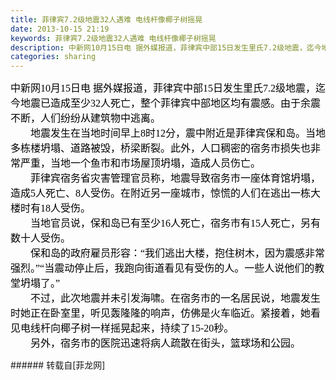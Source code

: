 ```yaml
---
title: 菲律宾7.2级地震32人遇难 电线杆像椰子树摇晃
date: 2013-10-15 21:19
keywords: 菲律宾7.2级地震32人遇难 电线杆像椰子树摇晃
description: 中新网10月15日电 据外媒报道，菲律宾中部15日发生里氏7.2级地震，迄今地震已造成至少32人死亡，整个菲律宾中部地区均有震感。由于余震不断，人们纷纷从建筑物中逃离。　　地震发生在当地时间早上8时12分，震中附近是菲律宾保和岛。当地多栋楼坍塌、道路被毁，桥梁断裂。此外，人口稠密的宿务市损失也非常严重，当地一个鱼市和市场屋顶坍塌，造成人员伤亡。　　菲律宾宿务省灾害管理官员称，地震导致宿务市一座体育馆坍塌，造成5人死亡、8人受伤。在附近另一座城市，惊慌的人们在逃出一栋大楼时有18人受伤。　　当地官员说，保和岛已有至少16人死亡，宿务市有15人死亡，另有数十人受伤。　　保和岛的政府雇员形容：“我们逃出大楼，抱住树木，因为震感非常强烈。”“当震动停止后，我跑向街道看见有受伤的人。一些人说他们的教堂坍塌了。”　　不过，此次地震并未引发海啸。在宿务市的一名居民说，地震发生时她正在卧室里，听见轰隆隆的响声，仿佛是火车临近。紧接着，她看见电线杆向椰子树一样摇晃起来，持续了15-20秒。　　另外，宿务市的医院迅速将病人疏散在街头，篮球场和公园。
categories: sharing
---
```

<td class="t_f" id="postmessage_64683">

<font face="宋体"><font size="3"><font color="#000">中新网10月15日电 据外媒报道，菲律宾中部15日发生里氏7.2级地震，迄今地震已造成至少32人死亡，整个菲律宾中部地区均有震感。由于余震不断，人们纷纷从建筑物中逃离。</font><br/>
<font color="#000">　　地震发生在当地时间早上8时12分，震中附近是菲律宾保和岛。当地多栋楼坍塌、道路被毁，桥梁断裂。此外，人口稠密的宿务市损失也非常严重，当地一个鱼市和市场屋顶坍塌，造成人员伤亡。</font><br/>
<font color="#000">　　菲律宾宿务省灾害管理官员称，地震导致宿务市一座体育馆坍塌，造成5人死亡、8人受伤。在附近另一座城市，惊慌的人们在逃出一栋大楼时有18人受伤。</font><br/>
<font color="#000">　　当地官员说，保和岛已有至少16人死亡，宿务市有15人死亡，另有数十人受伤。</font><br/>
<font color="#000">　　保和岛的政府雇员形容：“我们逃出大楼，抱住树木，因为震感非常强烈。”“当震动停止后，我跑向街道看见有受伤的人。一些人说他们的教堂坍塌了。”</font><br/>
<font color="#000">　　不过，此次地震并未引发海啸。在宿务市的一名居民说，地震发生时她正在卧室里，听见轰隆隆的响声，仿佛是火车临近。紧接着，她看见电线杆向椰子树一样摇晃起来，持续了15-20秒。</font><br/>
<font color="#000">　　另外，宿务市的医院迅速将病人疏散在街头，篮球场和公园。</font></font></font><br/>
</td>
###### 转载自[菲龙网]